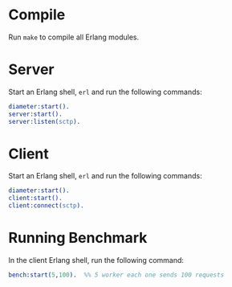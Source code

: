 # Compile
Run `make` to compile all Erlang modules.

# Server
Start an Erlang shell, `erl` and run the following commands:

```Erlang
diameter:start().
server:start().
server:listen(sctp).
```

# Client
Start an Erlang shell, `erl` and run the following commands:

```Erlang
diameter:start().
client:start().
client:connect(sctp).
```

# Running Benchmark
In the client Erlang shell, run the following command:

``` Erlang
bench:start(5,100).  %% 5 worker each one sends 100 requests
```

